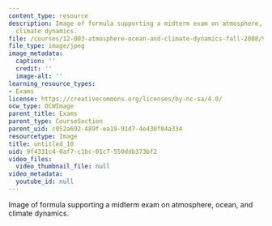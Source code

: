 ```yaml
---
content_type: resource
description: Image of formula supporting a midterm exam on atmosphere, ocean, and
  climate dynamics.
file: /courses/12-003-atmosphere-ocean-and-climate-dynamics-fall-2008/9f4331c40af7c1bc01c7550ddb373bf2_untitled_10.jpg
file_type: image/jpeg
image_metadata:
  caption: ''
  credit: ''
  image-alt: ''
learning_resource_types:
- Exams
license: https://creativecommons.org/licenses/by-nc-sa/4.0/
ocw_type: OCWImage
parent_title: Exams
parent_type: CourseSection
parent_uid: c052a692-489f-ea19-91d7-4e430f04a334
resourcetype: Image
title: untitled_10
uid: 9f4331c4-0af7-c1bc-01c7-550ddb373bf2
video_files:
  video_thumbnail_file: null
video_metadata:
  youtube_id: null
---
```

Image of formula supporting a midterm exam on atmosphere, ocean, and climate dynamics.